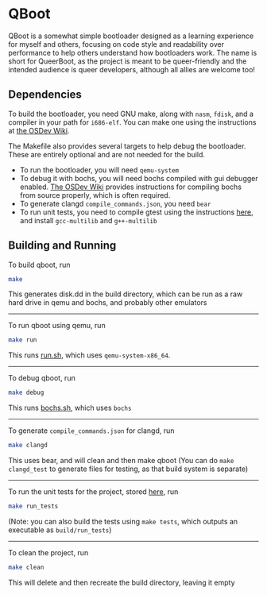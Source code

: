 # QBoot
QBoot is a somewhat simple bootloader designed as a learning experience for myself and others, focusing on code style and readability over performance to help others understand how bootloaders work. The name is short for QueerBoot, as the project is meant to be queer-friendly and the intended audience is queer developers, although all allies are welcome too!

## Dependencies
To build the bootloader, you need GNU make, along with `nasm`, `fdisk`, and a compiler in your path for `i686-elf`. You can make one using the instructions at [the OSDev Wiki](https://wiki.osdev.org/GCC_Cross-Compiler).

The Makefile also provides several targets to help debug the bootloader. These are entirely optional and are not needed for the build. 
- To run the bootloader, you will need `qemu-system`
- To debug it with bochs, you will need bochs compiled with gui debugger enabled. [The OSDev Wiki](https://wiki.osdev.org/Bochs) provides instructions for compiling bochs from source properly, which is often required.
- To generate clangd `compile_commands.json`, you need `bear`
- To run unit tests, you need to compile gtest using the instructions [here](https://stackoverflow.com/questions/38594169/how-to-reconfigure-google-test-for-a-32-bit-embedded-software), and install `gcc-multilib` and `g++-multilib`

## Building and Running
To build qboot, run
```bash
make
```
This generates disk.dd in the build directory, which can be run as a raw hard drive in qemu and bochs, and probably other emulators
***
To run qboot using qemu, run
```bash
make run
```
This runs [run.sh](scripts/run.sh), which uses `qemu-system-x86_64`.
***
To debug qboot, run 
```bash
make debug
```
This runs [bochs.sh](scripts/bochs.sh), which uses `bochs`
***
To generate `compile_commands.json` for clangd, run
```bash
make clangd 
```
This uses bear, and will clean and then make qboot
(You can do `make clangd_test` to generate files for testing, as that build system is separate)
***
To run the unit tests for the project, stored [here](test/), run
```bash
make run_tests
```
(Note: you can also build the tests using `make tests`, which outputs an executable as `build/run_tests`)
***
To clean the project, run
```bash
make clean
```
This will delete and then recreate the build directory, leaving it empty
